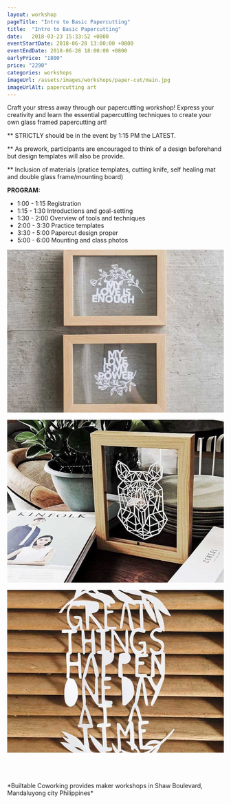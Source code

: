 ```yaml
---
layout: workshop
pageTitle: "Intro to Basic Papercutting"
title:  "Intro to Basic Papercutting"
date:   2018-03-23 15:33:52 +0800
eventStartDate: 2018-06-28 13:00:00 +0800
eventEndDate: 2018-06-28 18:00:00 +0800
earlyPrice: "1800"
price: "2290"
categories: workshops
imageUrl: /assets/images/workshops/paper-cut/main.jpg
imageUrlAlt: papercutting art
---
```

Craft your stress away through our papercutting workshop! Express your creativity and learn the essential papercutting techniques to create your own glass framed papercutting art!


** STRICTLY should be in the event by 1:15 PM the LATEST.

** As prework, participants are encouraged to think of a design beforehand but design templates will also be provide.

** Inclusion of materials (pratice templates, cutting knife, self healing mat and double glass frame/mounting board)

**PROGRAM:**

- 1:00 - 1:15 Registration
- 1:15 - 1:30 Introductions and goal-setting
- 1:30 - 2:00 Overview of tools and techniques
- 2:00 - 3:30 Practice templates
- 3:30 - 5:00 Papercut design proper
- 5:00 - 6:00 Mounting and class photos

![alt text](/assets/images/workshops/paper-cut/sample-work-1.jpg "Papercut Picture Frame")

![alt text](/assets/images/workshops/paper-cut/sample-work.jpg "Papercut in a wooden frame")

![alt text](/assets/images/workshops/paper-cut/sample-work-3.jpg "Papercut in a wooden background")

<br>
<br>
<br>
*Builtable Coworking provides maker workshops in Shaw Boulevard, Mandaluyong city Philippines* 